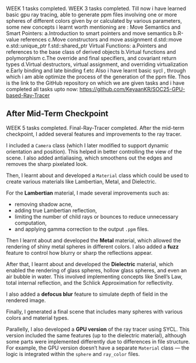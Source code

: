 WEEK 1 tasks completed.
WEEK 3 tasks completed.
Till now i have learned basic gpu ray tracing, able to generate ppm files involving one or more spheres of different colors given by or calculated by various parameters, some new concepts i learnt worth mentioning are :
Move Semantics and Smart Pointers:
 a.Introduction to smart pointers and move semantics
 b.R-value references
 c.Move constructors and move assignment
 d.std::move
 e.std::unique_ptr
 f.std::shared_ptr
Virtual Functions:
 a.Pointers and references to the base class of derived objects
 b.Virtual functions and polymorphism
 c.The override and final specifiers, and covariant return types
 d.Virtual destructors, virtual assignment, and overriding virtualization
 e.Early binding and late binding
 f.etc
Also i have learnt basic sycl , through which i am able optimize the process of the generation of the ppm file.
Thos is the link to the GitHub repository on which we are given tasks and i have completed all tasks upto now: https://github.com/KeyaanKR/SOC25-GPU-based-Ray-Tracer
## After Mid-Term Checkpoint
WEEK 5 tasks completed.
Final-Ray-Tracer completed.
After the mid-term checkpoint, I added several features and improvements to the ray tracer.

I included a `Camera` class (which I later modified to support dynamic orientation and position). This helped in better controlling the view of the scene. I also added antialiasing, which smoothens out the edges and removes the sharp pixelated look.

Then, I learnt about and developed a `Material` class which could be used to create various materials like Lambertian, Metal, and Dielectric.

For the **Lambertian** material, I made several improvements such as:
- removing shadow acne,
- adding true Lambertian reflection,
- limiting the number of child rays or bounces to reduce unnecessary computation,
- and applying gamma correction to the output `.ppm` files.

Then I learnt about and developed the **Metal** material, which allowed the rendering of shiny metal spheres in different colors. I also added a **fuzz** feature to control how blurry or sharp the reflections appear.

After that, I learnt about and developed the **Dielectric** material, which enabled the rendering of glass spheres, hollow glass spheres, and even an air bubble in water. This involved implementing concepts like Snell’s Law, total internal reflection, and the Schlick Approximation for reflectivity.

I also added a **defocus blur** feature to simulate depth of field in the rendered image.

Finally, I generated a final scene that includes many spheres with various colors and material types.

Parallelly, I also developed a **GPU version** of the ray tracer using SYCL. This version included the same features (up to the dielectric material), although some parts were implemented differently due to differences in file structure. For example, the GPU version doesn’t have a separate `Material` class — the logic is integrated within the `sphere` and `ray_color` files.

